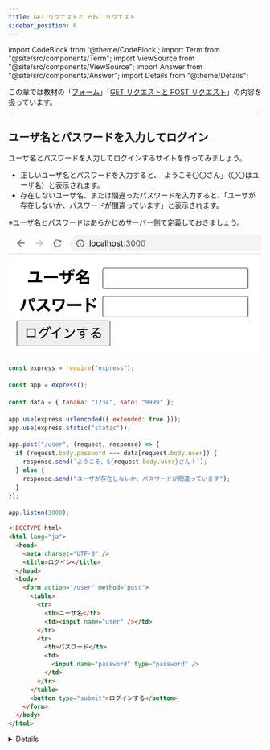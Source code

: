 ```yaml
---
title: GET リクエストと POST リクエスト
sidebar_position: 6
---
```


import CodeBlock from '@theme/CodeBlock';
import Term from "@site/src/components/Term";
import ViewSource from "@site/src/components/ViewSource";
import Answer from "@site/src/components/Answer";
import Details from "@theme/Details";

この章では教材の「[フォーム](../../3-web-servers/06-form/index.md)」「[GET リクエストと POST リクエスト](../../3-web-servers/07-get-post/index.md)」の内容を扱っています。

---

## ユーザ名とパスワードを入力してログイン

ユーザ名とパスワードを入力してログインするサイトを作ってみましょう。

- 正しいユーザ名とパスワードを入力すると、「ようこそ〇〇さん」（〇〇はユーザ名）と表示されます。
- 存在しないユーザ名、または間違ったパスワードを入力すると、「ユーザが存在しないか、パスワードが間違っています」と表示されます。

※ユーザ名とパスワードはあらかじめサーバー側で定義しておきましょう。

![ユーザ名とパスワードを入力してログインするサイト](./login.png)

<Answer>

```javascript title="server.js"
const express = require("express");

const app = express();

const data = { tanaka: "1234", sato: "9999" };

app.use(express.urlencoded({ extended: true }));
app.use(express.static("static"));

app.post("/user", (request, response) => {
  if (request.body.password === data[request.body.user]) {
    response.send(`ようこそ、${request.body.user}さん！`);
  } else {
    response.send("ユーザが存在しないか、パスワードが間違っています");
  }
});

app.listen(3000);
```

```html title="index.html"
<!DOCTYPE html>
<html lang="ja">
  <head>
    <meta charset="UTF-8" />
    <title>ログイン</title>
  </head>
  <body>
    <form action="/user" method="post">
      <table>
        <tr>
          <th>ユーザ名</th>
          <td><input name="user" /></td>
        </tr>
        <tr>
          <th>パスワード</th>
          <td>
            <input name="password" type="password" />
          </td>
        </tr>
      </table>
      <button type="submit">ログインする</button>
    </form>
  </body>
</html>
```

<ViewSource url={import.meta.url} path="_samples/login-form" />

</Answer>

<Details summary={<summary>注意</summary>}>

このシステムでは、`tanaka` や `sato` などのユーザ名をキーにしているため、同名の人物が存在するとログインできなくなります。

本来はそのような場合も想定し、`{ 自動で発行したid: { name: "名前", password: ""}}` のようなモデルを使って、ユーザを登録するたびに `id` を自動で発行し、その `id` をキーにするようにするとよいでしょう。

詳細はデータベースや Cookie について理解したのちに、[Cookie の章の課題](/docs/web-servers/cookie/#%E8%AA%B2%E9%A1%8C-1)等を通して学習してください。

</Details>
